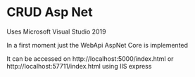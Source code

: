 # CRUD Asp Net

Uses Microsoft Visual Studio 2019

In a first moment just the WebApi AspNet Core is implemented

It can be accessed on
http://localhost:5000/index.html 
or 
http://localhost:57711/index.html  using IIS express



